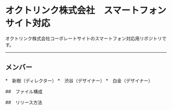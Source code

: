 # オクトリンク株式会社　スマートフォンサイト対応
オクトリンク株式会社コーポレートサイトのスマートフォン対応用リポジトリです。

---

## メンバー
*　新樹（ディレクター）
*　渋谷（デザイナー）
*　白金（デザイナー）

##　ファイル構成

##　リリース方法